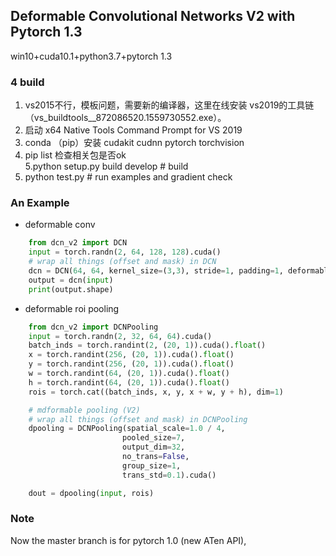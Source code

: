 ## Deformable Convolutional Networks V2 with Pytorch 1.3
win10+cuda10.1+python3.7+pytorch 1.3
### 4 build
  1. vs2015不行，模板问题，需要新的编译器，这里在线安装 vs2019的工具链（vs_buildtools__872086520.1559730552.exe）。  
  2. 启动 x64 Native Tools Command Prompt for VS 2019   
  3. conda （pip）安装 cudakit cudnn pytorch torchvision
  4. pip list 检查相关包是否ok         
  5.python setup.py build develop # build
  6. python test.py    # run examples and gradient check 


### An Example
- deformable conv
```python
    from dcn_v2 import DCN
    input = torch.randn(2, 64, 128, 128).cuda()
    # wrap all things (offset and mask) in DCN
    dcn = DCN(64, 64, kernel_size=(3,3), stride=1, padding=1, deformable_groups=2).cuda()
    output = dcn(input)
    print(output.shape)
```
- deformable roi pooling
```python
    from dcn_v2 import DCNPooling
    input = torch.randn(2, 32, 64, 64).cuda()
    batch_inds = torch.randint(2, (20, 1)).cuda().float()
    x = torch.randint(256, (20, 1)).cuda().float()
    y = torch.randint(256, (20, 1)).cuda().float()
    w = torch.randint(64, (20, 1)).cuda().float()
    h = torch.randint(64, (20, 1)).cuda().float()
    rois = torch.cat((batch_inds, x, y, x + w, y + h), dim=1)

    # mdformable pooling (V2)
    # wrap all things (offset and mask) in DCNPooling
    dpooling = DCNPooling(spatial_scale=1.0 / 4,
                         pooled_size=7,
                         output_dim=32,
                         no_trans=False,
                         group_size=1,
                         trans_std=0.1).cuda()

    dout = dpooling(input, rois)
```
### Note
Now the master branch is for pytorch 1.0 (new ATen API), 
    
